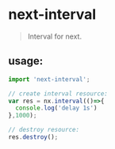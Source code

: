 # next-interval
> Interval for next.


## usage:
```js
import 'next-interval';

// create interval resource:
var res = nx.interval(()=>{
  console.log('delay 1s')
},1000);

// destroy resource:
res.destroy();
```
